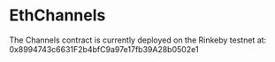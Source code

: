 # EthChannels
  
The Channels contract is currently deployed on the Rinkeby testnet at: 0x8994743c6631F2b4bfC9a97e17fb39A28b0502e1

